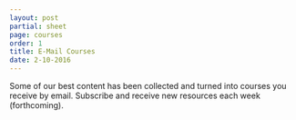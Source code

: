 ```yaml
---
layout: post
partial: sheet
page: courses
order: 1
title: E-Mail Courses
date: 2-10-2016
---
```

Some of our best content has been collected and turned into courses you receive by email. Subscribe and receive new resources each week (forthcoming).

